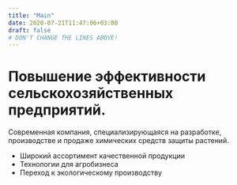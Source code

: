 ```yaml
---
title: "Main"
date: 2020-07-21T11:47:06+03:00
draft: false 
# DON'T CHANGE THE LINES ABOVE!
---
```


# Повышение эффективности <br> сельскохозяйственных предприятий.

Современная компания, специализирующаяся на разработке, производстве и продаже химических средств защиты растений.

- Широкий ассортимент качественной продукции
- Технологии для агробизнеса
- Переход к экологическому производству

